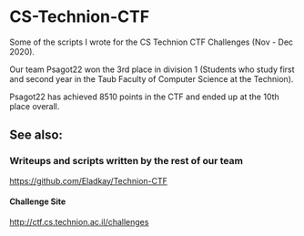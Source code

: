 # CS-Technion-CTF
Some of the scripts I wrote for the CS Technion CTF Challenges (Nov - Dec 2020).

Our team Psagot22 won the 3rd place in division 1 (Students who study first and second year in the Taub Faculty of Computer Science at the Technion).

Psagot22 has achieved 8510 points in the CTF and ended up at the 10th place overall.

## See also:
### Writeups and scripts written by the rest of our team
https://github.com/Eladkay/Technion-CTF

#### Challenge Site
http://ctf.cs.technion.ac.il/challenges
